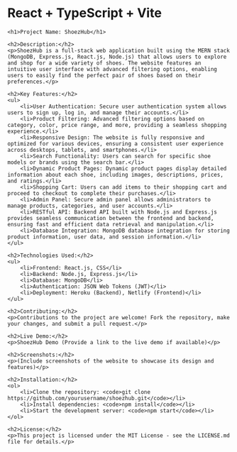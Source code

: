 # React + TypeScript + Vite



    <h1>Project Name: ShoezHub</h1>

    <h2>Description:</h2>
    <p>ShoezHub is a full-stack web application built using the MERN stack (MongoDB, Express.js, React.js, Node.js) that allows users to explore and shop for a wide variety of shoes. The website features an intuitive user interface with advanced filtering options, enabling users to easily find the perfect pair of shoes based on their preferences.</p>

    <h2>Key Features:</h2>
    <ul>
        <li>User Authentication: Secure user authentication system allows users to sign up, log in, and manage their accounts.</li>
        <li>Product Filtering: Advanced filtering options based on category, color, price range, and more, providing a seamless shopping experience.</li>
        <li>Responsive Design: The website is fully responsive and optimized for various devices, ensuring a consistent user experience across desktops, tablets, and smartphones.</li>
        <li>Search Functionality: Users can search for specific shoe models or brands using the search bar.</li>
        <li>Dynamic Product Pages: Dynamic product pages display detailed information about each shoe, including images, descriptions, prices, and ratings.</li>
        <li>Shopping Cart: Users can add items to their shopping cart and proceed to checkout to complete their purchases.</li>
        <li>Admin Panel: Secure admin panel allows administrators to manage products, categories, and user accounts.</li>
        <li>RESTful API: Backend API built with Node.js and Express.js provides seamless communication between the frontend and backend, ensuring fast and efficient data retrieval and manipulation.</li>
        <li>Database Integration: MongoDB database integration for storing product information, user data, and session information.</li>
    </ul>

    <h2>Technologies Used:</h2>
    <ul>
        <li>Frontend: React.js, CSS</li>
        <li>Backend: Node.js, Express.js</li>
        <li>Database: MongoDB</li>
        <li>Authentication: JSON Web Tokens (JWT)</li>
        <li>Deployment: Heroku (Backend), Netlify (Frontend)</li>
    </ul>

    <h2>Contributing:</h2>
    <p>Contributions to the project are welcome! Fork the repository, make your changes, and submit a pull request.</p>

    <h2>Live Demo:</h2>
    <p>ShoezHub Demo (Provide a link to the live demo if available)</p>

    <h2>Screenshots:</h2>
    <p>(Include screenshots of the website to showcase its design and features)</p>

    <h2>Installation:</h2>
    <ol>
        <li>Clone the repository: <code>git clone https://github.com/yourusername/shoezhub.git</code></li>
        <li>Install dependencies: <code>npm install</code></li>
        <li>Start the development server: <code>npm start</code></li>
    </ol>

    <h2>License:</h2>
    <p>This project is licensed under the MIT License - see the LICENSE.md file for details.</p>
